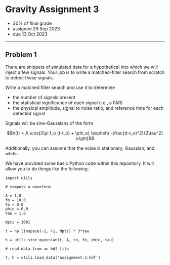 # Gravity Assignment 3

  * 30% of final grade
  * assigned 29 Sep 2023
  * due 13 Oct 2023

---

## Problem 1

There are snippets of simulated data for a hypothetical into which we will inject a few signals.
Your job is to write a matched-filter search from scratch to detect these signals.

Write a matched filter search and use it to determine

  * the number of signals present
  * the statistical significance of each signal (i.e., a FAR)
  * the physical amplitude, signal to noise ratio, and reference time for each detected signal

Signals will be sine-Gaussians of the form

```math
h(t) = A \cos(2\pi f_o (t-t_o) + \phi_o) \exp\left( -\frac{(t-t_o)^2}{2\tau^2} \right)
```

Additionally, you can assume that the noise is stationary, Gaussian, and white.

We have provided some basic Python code within this repository.
It will allow you to do things like the following:

```
import utils

# compute a waveform

A = 1.0
fo = 10.0
to = 0.0
phio = 0.0
tau = 1.0

Npts = 1001

t = np.linspace(-1, +1, Npts) * 3*tau

h = utils.sine_gaussian(t, A, to, fo, phio, tau)

# read data from an hdf file

t, h = utils.load_data('assignment-3.hdf')
```
